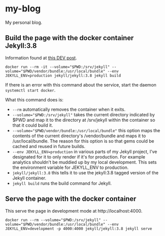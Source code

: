 # my-blog

My personal blog.

## Build the page with the docker container Jekyll:3.8

Information found at [this DEV post](https://dev.to/michael/compile-a-jekyll-project-without-installing-jekyll-or-ruby-by-using-docker-4184.).

```
docker run --rm -it --volume="$PWD:/srv/jekyll" --volume="$PWD/vendor/bundle:/usr/local/bundle" --env JEKYLL_ENV=production jekyll/jekyll:3.8 jekyll build
```

If there is an error with this command about the service, start the daemon `systemctl start docker`.

What this command does is:

-    `--rm` automatically removes the container when it exits.
-    `--volume="$PWD:/srv/jekyll"` takes the current directory indicated by $PWD and map it to the directory at /srv/jekyll within the container so that it could build it.
-    `--volume="$PWD/vendor/bundle:/usr/local/bundle"` this option maps the contents of the current directory's /vendor/bundle and maps it to /usr/local/bundle. The reason for this option is so that gems could be cached and reused in future builds.
-    `--env JEKYLL_ENV=production` in various parts of my Jekyll project, I've designated for it to only render if it's for production. For example analytics shouldn't be muddied up by my local development. This sets the environment variable for JEKYLL_ENV to production.
-    `jekyll/jekyll:3.8` this tells it to use the jekyll:3.8 tagged version of the Jekyll container.
-    `jekyll build` runs the build command for Jekyll.

## Serve the page with the docker container

This serve the page in development mode at http://localhost:4000.

```
docker run --rm --volume="$PWD:/srv/jekyll" --volume="$PWD/vendor/bundle:/usr/local/bundle" --env JEKYLL_ENV=development -p 4000:4000 jekyll/jekyll:3.8 jekyll serve
```
